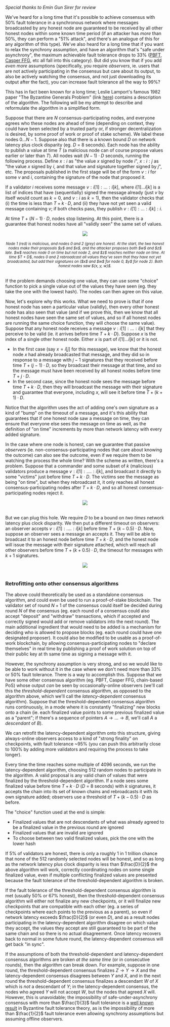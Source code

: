 [category]: <> (General,Blockchains)
[date]: <> (2018/08/07)
[title]: <> (A Guide to 99% Fault Tolerant Consensus)
[pandoc]: <> (--mathjax)

_Special thanks to Emin Gun Sirer for review_

We've heard for a long time that it's possible to achieve consensus with 50% fault tolerance in a synchronous network where messages broadcasted by any honest node are guaranteed to be received by all other honest nodes within some known time period (if an attacker has _more_ than 50%, they can perform a "51% attack", and there's an analogue of this for any algorithm of this type). We've also heard for a long time that if you want to relax the synchrony assumption, and have an algorithm that's "safe under asynchrony", the maximum achievable fault tolerance drops to 33% ([PBFT](http://pmg.csail.mit.edu/papers/osdi99.pdf), [Casper FFG](https://arxiv.org/abs/1710.09437), etc all fall into this category). But did you know that if you add _even more_ assumptions (specifically, you require _observers_, ie. users that are not actively participating in the consensus but care about its output, to also be actively watching the consensus, and not just downloading its output after the fact), you can increase fault tolerance all the way to 99%?

This has in fact been known for a long time; Leslie Lamport's famous 1982 paper "The Byzantine Generals Problem" (link [here](https://people.eecs.berkeley.edu/~luca/cs174/byzantine.pdf)) contains a description of the algorithm. The following will be my attempt to describe and reformulate the algorithm in a simplified form.

Suppose that there are $N$ consensus-participating nodes, and everyone agrees who these nodes are ahead of time (depending on context, they could have been selected by a trusted party or, if stronger decentralization is desired, by some proof of work or proof of stake scheme). We label these nodes $0 ...N-1$. Suppose also that there is a known bound $D$ on network latency plus clock disparity (eg. $D$ = 8 seconds). Each node has the ability to publish a value at time $T$ (a malicious node can of course propose values earlier or later than $T$). All nodes wait $(N-1) \cdot D$ seconds, running the following process. Define $x : i$ as "the value $x$ signed by node $i$", $x : i : j$ as "the value $x$ signed by $i$, and that value and signature together signed by $j$", etc. The proposals published in the first stage will be of the form $v: i$ for some $v$ and $i$, containing the signature of the node that proposed it.

If a validator $i$ receives some message $v : i[1] : ... : i[k]$, where $i[1] ... i[k]$ is a list of indices that have (sequentially) signed the message already (just $v$ by itself would count as $k=0$, and $v:i$ as $k=1$), then the validator checks that (i) the time is less than $T + k \cdot D$, and (ii) they have not yet seen a valid message containing $v$; if both checks pass, they publish $v : i[1] : ... : i[k] : i$.

At time $T + (N-1) \cdot D$, nodes stop listening. At this point, there is a guarantee that honest nodes have all "validly seen" the same set of values.

<center>
<img src="../../../..../../../../images/99-fault-tolerant-files/Lamport.png" class="padded" /><br><br>
<i><small>Node 1 (red) is malicious, and nodes 0 and 2 (grey) are honest. At the start, the two honest nodes make their proposals $y$ and $x$, and the attacker proposes both $w$ and $z$ late. $w$ reaches node 0 on time but not node 2, and $z$ reaches neither node on time. At time $T + D$, nodes 0 and 2 rebroadcast all values they've seen that they have not yet broadcasted, but add their signatures on ($x$ and $w$ for node 0, $y$ for node 2). Both honest nodes saw ${x, y, w}$.</small></i>
</center>
<br>

If the problem demands choosing one value, they can use some "choice" function to pick a single value out of the values they have seen (eg. they take the one with the lowest hash). The nodes can then agree on this value.

Now, let's explore why this works. What we need to prove is that if one honest node has seen a particular value (validly), then every other honest node has also seen that value (and if we prove this, then we know that all honest nodes have seen the same set of values, and so if all honest nodes are running the same choice function, they will choose the same value). Suppose that any honest node receives a message $v : i[1] : ... : i[k]$ that they perceive to be valid (ie. it arrives before time $T + k \cdot D$). Suppose $x$ is the index of a single other honest node. Either $x$ is part of ${i[1] ... i[k]}$ or it is not.

* In the first case (say $x = i[j]$ for this message), we know that the honest node $x$ had already broadcasted that message, and they did so in response to a message with $j-1$ signatures that they received before time $T + (j-1) \cdot D$, so they broadcast their message at that time, and so the message must have been received by all honest nodes before time $T + j \cdot D$.
* In the second case, since the honest node sees the message before time $T + k \cdot D$, then they will broadcast the message with their signature and guarantee that everyone, including $x$, will see it before time $T + (k+1) \cdot D$.

Notice that the algorithm uses the act of adding one's own signature as a kind of "bump" on the timeout of a message, and it's this ability that guarantees that if one honest node saw a message on time, they can ensure that everyone else sees the message on time as well, as the definition of "on time" increments by more than network latency with every added signature.

In the case where one node is honest, can we guarantee that passive _observers_ (ie. non-consensus-participating nodes that care about knowing the outcome) can also see the outcome, even if we require them to be watching the process the whole time? With the scheme as written, there's a problem. Suppose that a commander and some subset of $k$ (malicious) validators produce a message $v : i[1] : .... : i[k]$, and broadcast it directly to some "victims" just before time $T + k \cdot D$. The victims see the message as being "on time", but when they rebroadcast it, it only reaches all honest consensus-participating nodes after $T + k \cdot D$, and so all honest consensus-participating nodes reject it.

<center>
<img src="../../../..../../../../images/99-fault-tolerant-files/Lamport2.png" class="padded" />
</center>
<br>

But we can plug this hole. We require $D$ to be a bound on _two times_ network latency plus clock disparity. We then put a different timeout on observers: an observer accepts $v : i[1] : .... : i[k]$ before time $T + (k - 0.5) \cdot D$. Now, suppose an observer sees a message an accepts it. They will be able to broadcast it to an honest node before time $T + k \cdot D$, and the honest node will issue the message with their signature attached, which will reach all other observers before time $T + (k + 0.5) \cdot D$, the timeout for messages with $k+1$ signatures.

<center>
<img src="../../../..../../../../images/99-fault-tolerant-files/Lamport3.png" class="padded" />
</center>
<br>

### Retrofitting onto other consensus algorithms

The above could theoretically be used as a standalone consensus algorithm, and could even be used to run a proof-of-stake blockchain. The validator set of round $N+1$ of the consensus could itself be decided during round $N$ of the consensus (eg. each round of a consensus could also accept "deposit" and "withdraw" transactions, which if accepted and correctly signed would add or remove validators into the next round). The main additional ingredient that would need to be added is a mechanism for deciding who is allowed to propose blocks (eg. each round could have one designated proposer). It could also be modified to be usable as a proof-of-work blockchain, by allowing consensus-participating nodes to "declare themselves" in real time by publishing a proof of work solution on top of their public key at th same time as signing a message with it.

However, the synchrony assumption is very strong, and so we would like to be able to work without it in the case where we don't need more than 33% or 50% fault tolerance. There is a way to accomplish this. Suppose that we have some other consensus algorithm (eg. PBFT, Casper FFG, chain-based PoS) whose output _can_ be seen by occasionally-online observers (we'll call this the _threshold-dependent_ consensus algorithm, as opposed to the algorithm above, which we'll call the _latency-dependent_ consensus algorithm). Suppose that the threshold-dependent consensus algorithm runs continuously, in a mode where it is constantly "finalizing" new blocks onto a chain (ie. each finalized value points to some previous finalized value as a "parent"; if there's a sequence of pointers $A \rightarrow ... \rightarrow B$, we'll call $A$ a _descendant_ of $B$).

We can retrofit the latency-dependent algorithm onto this structure, giving always-online observers access to a kind of "strong finality" on checkpoints, with fault tolerance ~95% (you can push this arbitrarily close to 100% by adding more validators and requiring the process to take longer).

Every time the time reaches some multiple of 4096 seconds, we run the latency-dependent algorithm, choosing 512 random nodes to participate in the algorithm. A valid proposal is any valid chain of values that were finalized by the threshold-dependent algorithm. If a node sees some finalized value before time $T + k \cdot D$ ($D$ = 8 seconds) with $k$ signatures, it accepts the chain into its set of known chains and rebroadcasts it with its own signature added; observers use a threshold of $T + (k - 0.5) \cdot D$ as before.

The "choice" function used at the end is simple:

* Finalized values that are not descendants of what was already agreed to be a finalized value in the previous round are ignored
* Finalized values that are invalid are ignored
* To choose between two valid finalized values, pick the one with the lower hash

If 5% of validators are honest, there is only a roughly 1 in 1 trillion chance that none of the 512 randomly selected nodes will be honest, and so as long as the network latency plus clock disparity is less than $\frac{D}{2}$ the above algorithm will work, correctly coordinating nodes on some single finalized value, even if multiple conflicting finalized values are presented because the fault tolerance of the threshold-dependent algorithm is broken.

If the fault tolerance of the threshold-dependent consensus algorithm is met (usually 50% or 67% honest), then the threshold-dependent consensus algorithm will either not finalize any new checkpoints, or it will finalize new checkpoints that are compatible with each other (eg. a series of checkpoints where each points to the previous as a parent), so even if network latency exceeds $\frac{D}{2}$ (or even $D$), and as a result nodes participating in the latency-dependent algorithm disagree on which value they accept, the values they accept are still guaranteed to be part of the same chain and so there is no actual disagreement. Once latency recovers back to normal in some future round, the latency-dependent consensus will get back "in sync".

If the assumptions of both the threshold-dependent and latency-dependent consensus algorithms are broken _at the same time_ (or in consecutive rounds), then the algorithm can break down. For example, suppose in one round, the threshold-dependent consensus finalizes $Z \rightarrow Y \rightarrow X$ and the latency-dependent consensus disagrees between $Y$ and $X$, and in the next round the threshold-dependent consensus finalizes a descendant $W$ of $X$ which is _not_ a descendant of $Y$; in the latency-dependent consensus, the nodes who agreed $Y$ will not accept $W$, but the nodes that agreed $X$ will. However, this is unavoidable; the impossibility of safe-under-asynchrony consensus with more than $\frac{1}{3}$ fault tolerance is a [well known result](https://groups.csail.mit.edu/tds/papers/Lynch/jacm88.pdf) in Byzantine fault tolerance theory, as is the impossibility of more than $\frac{1}{2}$ fault tolerance even allowing synchrony assumptions but assuming offline observers.
